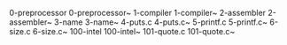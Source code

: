 0-preprocessor
0-preprocessor~
1-compiler
1-compiler~
2-assembler
2-assembler~
3-name
3-name~
4-puts.c
4-puts.c~
5-printf.c
5-printf.c~
6-size.c
6-size.c~
100-intel
100-intel~
101-quote.c
101-quote.c~

